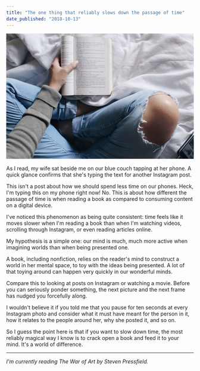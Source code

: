 ```yaml
---
title: "The one thing that reliably slows down the passage of time"
date_published: "2018-10-13"
---
```


![](images/e15c7669-4500-4c75-8090-6b8cfa3f1fb5-19038-0000056da4327c99.jpg)

As I read, my wife sat beside me on our blue couch tapping at her phone. A quick glance confirms that she's typing the text for another Instagram post.

This isn't a post about how we should spend less time on our phones. Heck, I'm typing this on my phone right now! No. This is about how different the passage of time is when reading a book as compared to consuming content on a digital device.

I've noticed this phenomenon as being quite consistent: time feels like it moves slower when I'm reading a book than when I'm watching videos, scrolling through Instagram, or even reading articles online.

My hypothesis is a simple one: our mind is much, much more active when imagining worlds than when being presented one.

A book, including nonfiction, relies on the reader's mind to construct a world in her mental space, to toy with the ideas being presented. A lot of that toying around can happen very quickly in our wonderful minds.

Compare this to looking at posts on Instagram or watching a movie. Before you can seriously ponder something, the next picture and the next frame has nudged you forcefully along.

I wouldn't believe it if you told me that you pause for ten seconds at every Instagram photo and consider what it must have meant for the person in it, how it relates to the people around her, why she posted it, and so on.

So I guess the point here is that if you want to slow down time, the most reliably magical way I know is to crack open a book and feed it to your mind. It's a world of difference.

* * *

_I'm currently reading The War of Art by Steven Pressfield._
